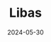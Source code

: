 ---  
layout: startup_page  
title: "Libas"  
id: "libas.in"  
permalink: "/libaslibas.in05302024/"  
website: "https://www.libas.in/"  
funding_round: ""  
funding_amount: "$18M"  
investors: "IAF Series 5"  
about: "Libas is a women's fast fashion brand that operates both online and offline. Initially a direct-to-consumer (D2C) brand, Libas has expanded into physical retail locations over the past 18 months. The company focuses on bringing new fashion trends to market quickly using technology to improve its supply chain."  
markets: "Fashion, Apparel, Retail, Ethnic wear, E-commerce"  
hq: "Mumbai, Maharashtra, India"  
founded_year: "1985"  
linkedin: "https://www.linkedin.com/company/libasindia"  
twitter: "https://twitter.com/LibasIndia"  
instagram: ""  
facebook: "https://www.facebook.com/libasindia"  
crunchbase: "https://www.crunchbase.com/organization/libas?utm_source=linkedin&utm_medium=referral&utm_campaign=linkedin_companies&utm_content=profile_cta_anon&trk=funding_crunchbase"  
pitchbook: "https://pitchbook.com/profiles/company/600311-71"  

date_display: "30-May-2024"  
date: "2024-05-30"

# SEO Optimization  
meta_title: "Libas -  Funding ($18M)"  
meta_description: "Libas, Libas is a women's fast fashion brand that operates both online and offline. Initially a direct-to-consumer (D2C) brand, Libas has expanded into physi..."  
meta_keywords: "Libas, Fashion, Apparel, Retail, Ethnic wear, E-commerce,  funding"  
canonical_url: "https://startup.projectstartups.com/libaslibas.in05302024/"  
---